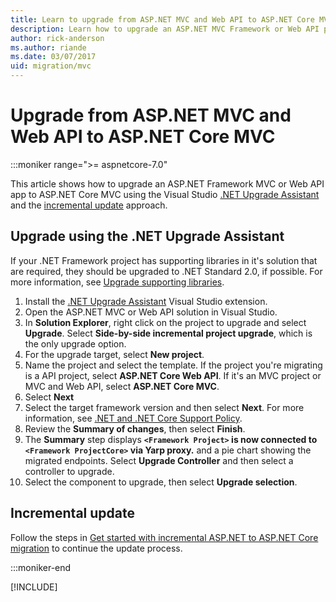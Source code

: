 ```yaml
---
title: Learn to upgrade from ASP.NET MVC and Web API to ASP.NET Core MVC
description: Learn how to upgrade an ASP.NET MVC Framework or Web API project to ASP.NET Core MVC
author: rick-anderson
ms.author: riande
ms.date: 03/07/2017
uid: migration/mvc
---
```

# Upgrade from ASP.NET MVC and Web API to ASP.NET Core MVC

 :::moniker range=">= aspnetcore-7.0"

This article shows how to upgrade an ASP.NET Framework MVC or Web API app to ASP.NET Core MVC using the Visual Studio [.NET Upgrade Assistant](https://marketplace.visualstudio.com/items?itemName=ms-dotnettools.upgradeassistant) and the [incremental update](xref:migration/inc/overview) approach.

## Upgrade using  the .NET Upgrade Assistant

If your .NET Framework project has supporting libraries in it's solution that are required, they should be upgraded to .NET Standard 2.0, if possible. For more information, see [Upgrade supporting libraries](/aspnet/core/migration/inc/start#upgrade-supporting-libraries).

1. Install the [.NET Upgrade Assistant](https://marketplace.visualstudio.com/items?itemName=ms-dotnettools.upgradeassistant) Visual Studio extension.
1. Open the ASP.NET MVC or Web API solution in Visual Studio.
1. In **Solution Explorer**, right click on the project to upgrade and select **Upgrade**. Select **Side-by-side incremental project upgrade**, which is the only upgrade option.
1. For the upgrade target, select **New project**.
1. Name the project and select the template. If the project you're migrating is a API project, select **ASP.NET Core Web API**. If it's an MVC project or MVC and Web API, select **ASP.NET Core MVC**.
1. Select **Next**
1. Select the target framework version and then select **Next**. For more information, see [.NET and .NET Core Support Policy](https://dotnet.microsoft.com/platform/support/policy/dotnet-core).
1. Review the **Summary of changes**, then select **Finish**.
1. The **Summary** step displays **`<Framework Project>` is now connected to `<Framework ProjectCore>`  via Yarp proxy.** and a pie chart showing the migrated endpoints. Select **Upgrade Controller** and then select a controller to upgrade.
1. Select the component to upgrade, then select **Upgrade selection**.

## Incremental update

Follow the steps in [Get started with incremental ASP.NET to ASP.NET Core migration](/aspnet/core/migration/inc/start) to continue the update process.

:::moniker-end

[!INCLUDE[](~/migration/mvc/includes/mvc6.md)]
